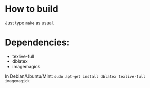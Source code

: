 # How to build
Just type `make` as usual.

# Dependencies:
* texlive-full
* dblatex
* imagemagick

In Debian/Ubuntu/Mint: `sudo apt-get install dblatex texlive-full imagemagick`
